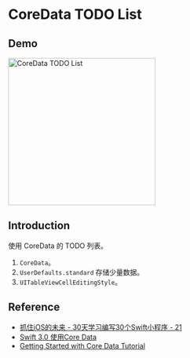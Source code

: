 # CoreData TODO List

## Demo

<img src="https://ws2.sinaimg.cn/large/006tKfTcly1fle5678mo0g308h0ewdqt.gif" alt="CoreData TODO List" width="300" />

## Introduction
使用 CoreData 的 TODO 列表。

1. `CoreData`。
2. `UserDefaults.standard` 存储少量数据。
3. `UITableViewCellEditingStyle`。

## Reference
- [抓住iOS的未来 - 30天学习编写30个Swift小程序 - 21](http://www.jianshu.com/p/c6ae28964ad5)
- [Swift 3.0 使用Core Data](http://www.cnblogs.com/Free-Thinker/p/5944551.html)
- [Getting Started with Core Data Tutorial](https://www.raywenderlich.com/173972/getting-started-with-core-data-tutorial-2)
